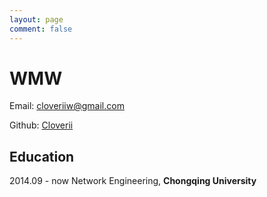 ```yaml
---
layout: page
comment: false
---
```


# WMW

Email: [cloveriiw@gmail.com](mailto:cloveriiw@gmail.com)

Github: [Cloverii](https://github.com/cloverii)

## Education
2014.09 - now    Network Engineering, **Chongqing University**
